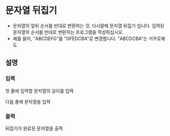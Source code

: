 
# 문자열 뒤집기

- 문자열의 앞뒤 순서를 반대로 변환하는 것, 다시말해 문자열 뒤집기 입니다. 입력된 문자열의 순서를 반대로 변환하는 프로그램을 작성하십시오.
- 예를 들어, "ABCDEFG"를 "GFEDCBA"로 변경합니다. "ABCDCBA"는 거꾸로해도 

## 설명

### 입력
첫 줄에 입력할 문자열의 길이를 입력

다음 줄에 문자열을 입력

### 출력
뒤집기가 완료된 문자열을 출력

